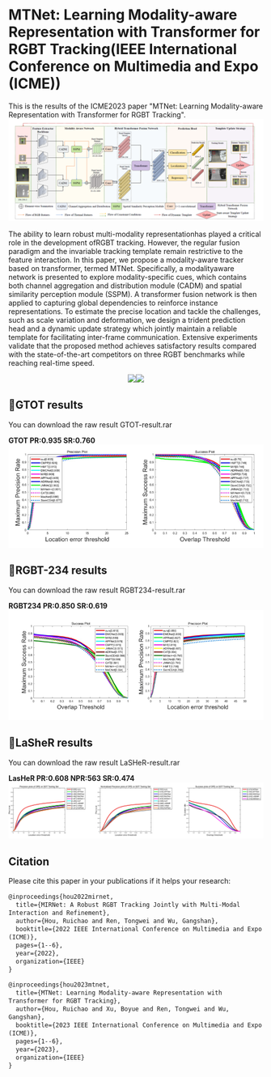 # MTNet: Learning Modality-aware Representation with Transformer for RGBT Tracking(IEEE International Conference on Multimedia and Expo (ICME))
This is the results of the ICME2023 paper "MTNet: Learning Modality-aware Representation with Transformer for RGBT Tracking".
![image](pipeline.png)

The ability to learn robust multi-modality representationhas played a critical role in the development ofRGBT tracking. However, the regular fusion paradigm and the invariable tracking template remain restrictive to the feature interaction. In this paper, we propose a modality-aware tracker based on transformer, termed MTNet. Specifically, a modalityaware network is presented to explore modality-specific cues, which contains both channel aggregation and distribution module (CADM) and spatial similarity perception module (SSPM). A transformer fusion network is then applied to capturing global dependencies to reinforce instance representations. To estimate the precise location and tackle the challenges, such as scale variation and deformation, we design a trident prediction head and a dynamic update strategy which jointly maintain a reliable template for facilitating inter-frame communication. Extensive experiments validate that the proposed method achieves satisfactory results compared with the state-of-the-art competitors on three RGBT benchmarks while reaching real-time speed.
<div align="center">
   <img src="MT-RGB.gif"  height=240><img src="MT-T.gif" height=240>
</div>

## 🌟GTOT results
You can download the raw result GTOT-result.rar

**GTOT PR:0.935 SR:0.760**
![image](gtot-result.png) 
## 🌟RGBT-234 results
You can download the raw result RGBT234-result.rar

**RGBT234 PR:0.850 SR:0.619**
![image](rgbt234-result.png)
## 🌟LaSheR results
You can download the raw result LaSHeR-result.rar

**LasHeR PR:0.608 NPR:563 SR:0.474**
![image](lasher-result.png)
## Citation
Please cite this paper in your publications if it helps your research:

```
@inproceedings{hou2022mirnet,
  title={MIRNet: A Robust RGBT Tracking Jointly with Multi-Modal Interaction and Refinement},
  author={Hou, Ruichao and Ren, Tongwei and Wu, Gangshan},
  booktitle={2022 IEEE International Conference on Multimedia and Expo (ICME)},
  pages={1--6},
  year={2022},
  organization={IEEE}
}
```

```
@inproceedings{hou2023mtnet,
  title={MTNet: Learning Modality-aware Representation with Transformer for RGBT Tracking},
  author={Hou, Ruichao and Xu, Boyue and Ren, Tongwei and Wu, Gangshan},
  booktitle={2023 IEEE International Conference on Multimedia and Expo (ICME)},
  pages={1--6},
  year={2023},
  organization={IEEE}
}
```
